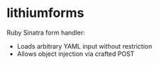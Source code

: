 # lithiumforms

Ruby Sinatra form handler:
- Loads arbitrary YAML input without restriction
- Allows object injection via crafted POST
